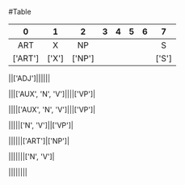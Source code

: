 
#Table

|0|1|2|3|4|5|6|7|
|:---:|:---:|:---:|:---:|:---:|:---:|:---:|:---:|
|ART|X|NP|||||S|
|['ART']|['X']|['NP']|||||['S']|

||['ADJ']||||||

|||['AUX', 'N', 'V']||||['VP']|

||||['AUX', 'N', 'V']|||['VP']|

|||||['N', 'V']||['VP']|

||||||['ART']|['NP']|

|||||||['N', 'V']|

||||||||
